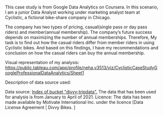 This case study is from Google Data Analytics on Coursera. 
In this scenario, I am a junior Data Analyst working under marketing analyst team at Cyclistic, a fictional bike-share company in Chicago.

The company has two types of pricing, casual(single pass or day pass riders) and member(annual membership). 
The company’s future success depends on maximizing the number of annual memberships. 
Therefore, My task is to find out how the casual riders differ from member riders in using Cyclistic bikes. 
And based on this findings, I have my recommendations and conclusion on how the casual riders can buy the annual membership.

Visual representation of my analysis: https://public.tableau.com/app/profile/neha.v3513/viz/CyclisticCaseStudyGoogleProfessionalDataAnalytics/Sheet1

Description of data source used: 

Data source: [Index of bucket "divvy-tripdata".](https://divvy-tripdata.s3.amazonaws.com/index.html) The data that has been used for analysis is from January to April of 2021.
Licence: The data has been made available by Motivate International Inc. under the licence [Data License Agreement | Divvy Bikes.
]
